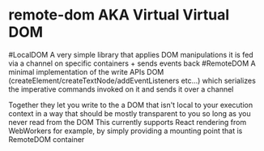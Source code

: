 # remote-dom AKA Virtual Virtual DOM

#LocalDOM
A very simple library that applies DOM manipulations it is fed via a channel on specific containers + sends events back
#RemoteDOM
A minimal implementation of the write APIs DOM (createElement/createTextNode/addEventListeners etc...) which serializes the imperative commands invoked on it and sends it over a channel

Together they let you write to the a DOM that isn't local to your execution context in a way that should be mostly transparent to you so long as you never read from the DOM
This currently supports React rendering from WebWorkers for example, by simply providing a mounting point that is RemoteDOM container

